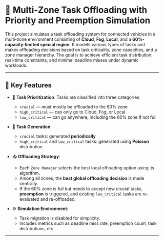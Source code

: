 # 🚗 Multi-Zone Task Offloading with Priority and Preemption Simulation

This project simulates a task offloading system for connected vehicles in a multi-zone environment consisting of **Cloud**, **Fog**, **Local**, and a **60%-capacity-limited special region**. It models various types of tasks and makes offloading decisions based on task criticality, zone capacities, and a zone manager hierarchy. The goal is to achieve efficient task distribution, real-time constraints, and minimal deadline misses under dynamic workloads.

---

## 📌 Key Features

- 🧠 **Task Prioritization**: Tasks are classified into three categories:
  - `crucial` — must mostly be offloaded to the 60% zone
  - `high_critical` — can only go to Cloud, Fog, or Local
  - `low_critical` — can go anywhere, including the 60% zone if not full

- 🧪 **Task Generation**:
  - `crucial` tasks: generated **periodically**
  - `high_critical` and `low_critical` tasks: generated using **Poisson** distribution

- 📤 **Offloading Strategy**:
  - Each `Zone Manager` selects the best local offloading option using its algorithm.
  - Among all zones, the **best global offloading decision** is made centrally.
  - If the 60% zone is full but needs to accept new crucial tasks, **preemption** is triggered, and existing `low_critical` tasks are re-evaluated and re-offloaded.

- ⚙️ **Simulation Environment**:
  - Task migration is disabled for simplicity.
  - Includes metrics such as deadline miss rate, preemption count, task distributions, etc.

---
